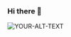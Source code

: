 ### Hi there 👋
<picture>
 <source media="(prefers-color-scheme: dark)" srcset="YOUR-DARKMODE-IMAGE">
 <source media="(prefers-color-scheme: light)" srcset="YOUR-LIGHTMODE-IMAGE">
 <img alt="YOUR-ALT-TEXT" src="https://www.google.com/url?sa=i&url=https%3A%2F%2Fgithub.blog%2F2013-04-16-new-github-logo%2F&psig=AOvVaw1RBWnkzik_0Bo7FevoHOfT&ust=1691309673429000&source=images&cd=vfe&opi=89978449&ved=0CBEQjRxqFwoTCMDfwNSJxYADFQAAAAAdAAAAABAE">
</picture>
<!--
**hetvi4700/hetvi4700** is a ✨ _special_ ✨ repository because its `README.md` (this file) appears on your GitHub profile.

Here are some ideas to get you started:

- 🔭 I’m currently working on ...
- 🌱 I’m currently learning ...
- 👯 I’m looking to collaborate on ...
- 🤔 I’m looking for help with ...
- 💬 Ask me about ...
- 📫 How to reach me: ...
- 😄 Pronouns: ...
- ⚡ Fun fact: ...
-->
